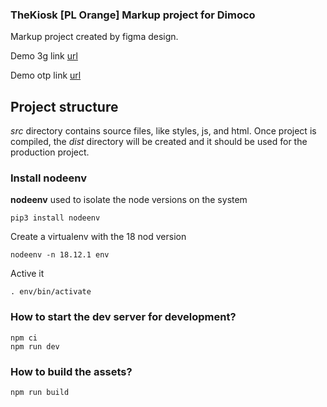 ### TheKiosk [PL Orange] Markup project for Dimoco ###

Markup project created by figma design.

Demo 3g link [url](https://pw-int.github.io/kiosk-orange/ "Demo 3g link")

Demo otp link [url](https://pw-int.github.io/kiosk-orange/otp.html "Demo otp link")


## Project structure ##

*src* directory contains source files, like styles, js, and html. Once project is compiled, the *dist* directory will be created and it should be used for the production project.

### Install nodeenv ###

**nodeenv** used to isolate the node versions on the system 

    pip3 install nodeenv

Create a virtualenv with the 18 nod version

    nodeenv -n 18.12.1 env

Active it 

    . env/bin/activate

### How to start the dev server for development? ###

    npm ci
    npm run dev


### How to build the assets? ###

    npm run build

